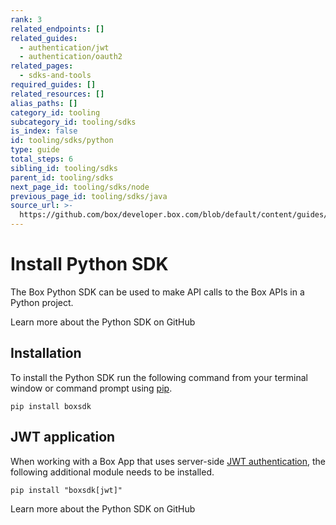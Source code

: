 ```yaml
---
rank: 3
related_endpoints: []
related_guides:
  - authentication/jwt
  - authentication/oauth2
related_pages:
  - sdks-and-tools
required_guides: []
related_resources: []
alias_paths: []
category_id: tooling
subcategory_id: tooling/sdks
is_index: false
id: tooling/sdks/python
type: guide
total_steps: 6
sibling_id: tooling/sdks
parent_id: tooling/sdks
next_page_id: tooling/sdks/node
previous_page_id: tooling/sdks/java
source_url: >-
  https://github.com/box/developer.box.com/blob/default/content/guides/tooling/sdks/python.md
---
```


# Install Python SDK

The Box Python SDK can be used to make API calls to the Box APIs in a Python
project.

<CTA to="https://github.com/box/box-python-sdk">
Learn more about the Python SDK on GitHub

</CTA>

## Installation

To install the Python SDK run the following command from your terminal
window or command prompt using [pip][pip].

```shell
pip install boxsdk
```

## JWT application

When working with a Box App that uses server-side [JWT authentication][jwt], the
following additional module needs to be installed.

```shell
pip install "boxsdk[jwt]"
```

<CTA to="https://github.com/box/box-python-sdk">
Learn more about the Python SDK on GitHub

</CTA>

[pip]: https://pypi.org/project/pip/
[jwt]: g://authentication/jwt
